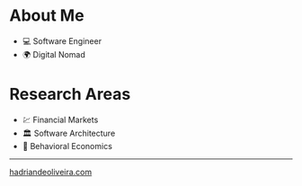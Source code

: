 # About Me
- 💻 Software Engineer
- 🌍 Digital Nomad

# Research Areas
- 💹 Financial Markets
- 🏛 Software Architecture
- 🎎 Behavioral Economics

---

[hadriandeoliveira.com](https://hadriandeoliveira.com)
